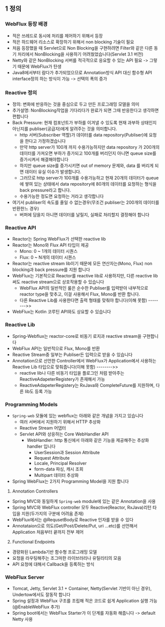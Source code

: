 ## 1 정의
### WebFlux 등장 배경
- 적은 쓰레드로 동시에 처리를 제어하기 위해서 등장
- 적은 하드웨어 리소스로 확장하기 위해서 non blocking 기술이 필요
- 처음 등장했을 때 Servlet으로 Non Blocking을 구현하려면 Filter와 같은 다른 동기 처리에서 NonBlocking을 사용하기 어려웠었습니다(Servlet 3.1 버전)
- Netty와 같은 NonBlocking 서버를 적극적으로 응요할 수 있는 API 필요 -> 그렇기 때문에 WebFlux가 탄생
- Java8에서부터 람다가 추가되었으므로 Annotation방식 API 대신 함수형 API interface정의 하는 방식이 가능 -> 선택의 폭의 증가

### Reactive 정의

- 정의: 변화에 반응하는 것을 중심으로 두고 만든 프로그래밍 모델을 의미
- 추가설명: NonBlocking작업을 기다리다가 완료가 되면 그때 반응한다고 생각하면 편합니다
- Back Pressure: 현재 컴포넌트가 부하를 이겨낼 수 있도록 현재 과부하 상태인지 아닌지를 publiser(공급자)에게 알려주는 것을 의미합니다.
  - http 서버(Subscriber 역할)가 데이터를 data repository(Publiser)에 요청을 한다고 가정하겠습니다
  - 만약 http server가 100개 까지 수용가능하지만 data repository 가 200개의 데이터를 가져오면 부하가 증가되고 100개를 버리던지 아니면 queue size를 증가시켜서 해결해야합니다
  - 하지만 queue size를 증가시키면 out of memory 문제와, data 를 버리게 되면 데이터 유실 이슈가 발생합니다.
  - 그러므로 http server가 100개를 수용가능하고 현재 20개의 데이터가 queue에 쌓여 있는 상태에서 data repository에 80개의 데이터를 요청하는 형식을 back pressure라고 합니다.
  - 수용가능한 정도면 요청하는 거라고 생각합니다
- 여기서 publiser의 속도를 줄일 수 없는경우(무조건 publiser는 200개의 데이터를 반환한느 경우)
  - 버퍼에 담을지 아니면 데이터를 날릴지, 실패로 처리할지 결정해야 합니다

### Reactive API
- Reactor는 Spring WebFlux가 선택한 reactive lib
- Reactor는 Mono와 Flux API 타입이 제공
  - Mono: 0 ~ 1개의 데이터 시퀀스
  - Flux: 0 ~ N개의 데이터 시퀀스
- Reactor는 reactive stream lib이기 때문에 모든 연산자는(Mono, Flux) non blocking과 back pressure를 지원 합니다
- WebFlux는 기본적으로 Reactor를 reactive lib로 사용하지만, 다른 reactive lib써도 reactive stream으로 상호작용할 수 있습니다
  - WebFlux API의 일반적인 룰은 순수한 Publiser를 입력받아 내부적으로 reactor type을 맞추고, 이걸 사용해서 Flux, Mono를 반환 합니다.
  - 다른 Reactive Lib를 사용한다면 출력 형태를 맞춰야 합니다(이해 못함) -------->>
- WebFlux는 Kotlin 코루틴 API와도 상요할 수 있습니다

### Reactive Lib
- Spring-Webflux는 reactor-core로 비동기 로지과 reactive stream을 구현합니다
- WebFlux API는 일반적으로 Flux, Mono를 반환
- Reactive Stream중 일부는 Publiser든 입력으로 받을 수 있습니다
- Annotation으로 선언한 Controller에서 WebFlux가 Application에서 사용하는 Reactive Lib 타입으로 맞춰줍니다(이해 못함) -------->>
  - reactive lib나 다른 비동기 타입을 플로그인 처럼 받아주는 ReactiveAdapeterRegistery가 존재해서 가능
  - ReactiveAdapeterRegistery는 RxJava와 CompleteFuture를 지원하며, 다른 lib도 등록 가능

### Programming Models
- `Spring-web` 모듈에 있는 webflux는 아래와 같은 개념을 가지고 있습니다
  - 여러 서버에서 지원하기 위해서 HTTP 추상화
  - Reactive Stream 어댑터
  - Servlet API와 상응하는 Core WebHandler API
    - WebHandler: http 통신에서 아래와 같은 기능을 제공해주는 추상화 handler 입니다 
      - UserSession과 Session Attribute
      - Request Attribute
      - Locale, Principal Resolver
      - form-data 파싱, 캐시 조회
      - Multipart 데이터 추상화
- Spring WebFlux는 2가지 Programming Model을 지원 합니다

1. Annotation Controllers
- Spring MVC와 동일하게 `Spring-web` module에 있는 같은 Annotation을 사용
- Spring MVC와 WebFlux controller 모두 Reactive(Reactor, RxJava)리턴 타입을 지원(두가지의 구분에 어려움 존재)
- WebFlux에서는 @RequsetBody로 Reactive 인자를 받을 수 있다
- Annotataion으로 의도(Get/Post/Delete/Put, uri ...etc)를 선언해서 Application 처음부터 끝까지 전부 제어 

2. Functional Endpoints
- 경량화된 Lambda기반 함수형 프로그래밍 모델
- 요청을 라우팅해주는 조그마한 라이브러리나 유틸리티의 모음
- API 요청에 대해서 Callback을 등록하는 방식

### WebFlux Server
- Tomcat, Jetty, Servlet 3.1 + Container, Netty(Servlet 기반이 아닌 경우), Undertow에서도 잘동작 합니다
- Spring 설정과 WebFlux 구조를 조립해 적은 코드로 쉽게 Application 실행 가능(@EnableWebFlux 추가)
- Spring boot에서는 WebFlux Starter가 이 단계를 자동화 해줍니다 -> default Netty 사용